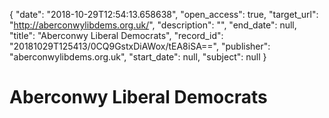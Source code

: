 {
  "date": "2018-10-29T12:54:13.658638", 
  "open_access": true, 
  "target_url": "http://aberconwylibdems.org.uk/", 
  "description": "", 
  "end_date": null, 
  "title": "Aberconwy Liberal Democrats", 
  "record_id": "20181029T125413/0CQ9GstxDiAWox/tEA8iSA==", 
  "publisher": "aberconwylibdems.org.uk", 
  "start_date": null, 
  "subject": null
}

# Aberconwy Liberal Democrats

